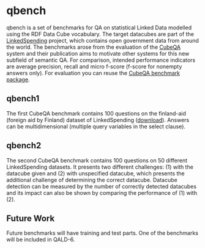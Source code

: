 # qbench

qbench is a set of benchmarks for QA on statistical Linked Data modelled using the RDF Data Cube vocabulary.
The target datacubes are part of the [LinkedSpending](http://aksw.org/Projects/LinkedSpending.html) project, which contains open government data from around the world.
The benchmarks arose from the evaluation of the [CubeQA](http://aksw.org/Projects/CubeQA) system and their publication aims to motivate other systems for this new subfield of semantic QA.
For comparison, intended performance indicators are average precision, recall and micro f-score (f-score for nonempty answers only).
For evaluation you can reuse the [CubeQA benchmark package](https://github.com/AKSW/cubeqa/tree/master/src/main/java/org/aksw/cubeqa/benchmark).

## qbench1

The first CubeQA benchmark contains 100 questions on the finland-aid (foreign aid by Finland) dataset of LinkedSpending ([download](http://linkedspending.aksw.org/extensions/page/page/export/finland-aid.nt.zip)). Answers can be multidimensional (multiple query variables in the select clause). 

## qbench2

The second CubeQA benchmark contains 100 questions on 50 different LinkedSpending datasets.
It presents two different challenges: (1) with the datacube given and (2) with unspecified datacube, which presents the additional challenge of determining the correct datacube. Datacube detection can be measured by the number of correctly detected datacubes and its impact can also be shown by comparing the performance of (1) with (2).

## Future Work
Future benchmarks will have training and test parts.
One of the benchmarks will be included in QALD-6.
